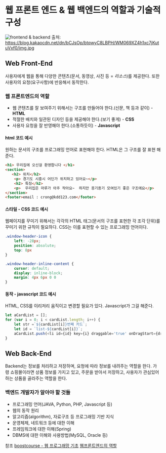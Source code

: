 
# 웹 프론트 엔드 & 웹 백엔드의 역할과 기술적 구성

![frontend & backend](https://blog.kakaocdn.net/dn/bCJsOp/btqwyC8LBPH/WM069XZ4h1xc7jKutuVxf0/img.jpg)
출처: https://blog.kakaocdn.net/dn/bCJsOp/btqwyC8LBPH/WM069XZ4h1xc7jKutuVxf0/img.jpg

## Web Front-End

사용자에게 웹을 통해 다양한 콘텐츠(문서, 동영상, 사진 등 = _리소스_)를 제공한다. 또한 사용자의 요청(요구사항)에 반응해서 동작한다.


### 웹 프론트엔드의 역할

- 웹 콘텐츠를 잘 보여주기 위해서는 구조를 만들어야 한다.(신문, 책 등과 같이) - **HTML**
- 적절한 배치와 일관된 디자인 등을 제공해야 한다.(보기 좋게) - **CSS**
- 사용자 요청을 잘 반영해야 한다.(소통하듯이) - **Javascript**

#### html 코드 예시
원하는 문서의 구조를 프로그래밍 언어로 표현해야 한다.
HTML은 그 구조를 잘 표현 해 준다.
```html
<h1> 우리집에 오신걸 환영합니다 </h1>
<section>
   <h2> 위치</h2>
    <p> 경기도 시흥시 어딘가 위치하고 있어요~</p>
    <h2> 특징</h2>
    <p>  우리집은 마루가 아주 작아요~  하지만 옹기종기 모여있기 좋은 구조에요</p>
</section>
<footer>email : crong@kdd123.com</footer>
```

#### 스타일 - CSS 코드 예시
웹페이지를 꾸미기 위해서는 각각의 HTML 태그(문서의 구조를 표현한 각 조각 단위)를 꾸미기 위한 규칙이 필요하다.
CSS는 이를 표현할 수 있는 프로그래밍 언어이다.
```css
.window-header-icon {
	left: -28px;
	position: absolute;
	top: 8px
}

.window-header-inline-content {
	cursor: default;
	display: inline-block;
	margin: 4px 6px 0 0
}
```

#### 동작 - javascript 코드 예시
HTML, CSS를 이리저리 움직이고 변경할 필요가 있다.
Javascript가 그걸 해준다.
```javascript
let aCardList = [];
for (var i = 0; i < cardList.length; i++) {
	let str =`${cardList[i]}번째 카드`;
	let id = `list-${cardList[i]}`;
	aCardList.push(<li id={id} key={i} draggable='true' onDragStart={dragStart}> {str} </li>)
}
```


## Web Back-End

Backend는 정보를 처리하고 저장하며, 요청에 따라 정보를 내려주는 역할을 한다. 가령 쇼핑몰이라면 상품 정보를 가지고 있고, 주문을 받아서 저장하고, 사용자가 관심있어 하는 상품을 골라주는 역할을 한다.

### 백엔드 개발자가 알아야 할 것들
- 프로그래밍 언어(JAVA, Python, PHP, Javascript 등)
- 웹의 동작 원리
- 알고리즘(algorithm), 자료구조 등 프로그래밍 기반 지식
- 운영체제, 네트워크 등에 대한 이해
- 프레임워크에 대한 이해(Spring)
- DBMS에 대한 이해와 사용방법(MySQL, Oracle 등)


참조
[boostcourse - 웹 프로그래망 기초](https://www.boostcourse.org/web316/lecture/254254/?isDesc=false)
[웹프론트엔드의 역할](https://html-css-js.com/)
